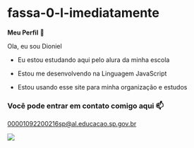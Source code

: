# fassa-0-l-imediatamente

**Meu Perfil** 👋

Ola, eu sou Dioniel

- Eu estou estudando aqui pelo alura da minha escola

- Estou me desenvolvendo na Linguagem JavaScript

- Estou usando esse site para minha organização e estudos

### Você pode entrar em contato comigo aqui  📫 

00001092200216sp@al.educacao.sp.gov.br



![](https://tenor.com/pt-BR/view/one-piece-one-piece-meme-ace-one-piece-portgas-d-ace-monkey-d-luffy-gif-12871530029725745713)
